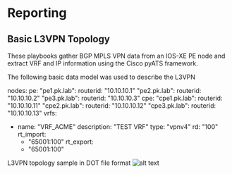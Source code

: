 # Reporting

## Basic L3VPN Topology
These playbooks gather BGP MPLS VPN data from an IOS-XE PE node and extract VRF and IP information using the Cisco pyATS framework. 

The following basic data model was used to describe the L3VPN

nodes:
  pe:
    "pe1.pk.lab": 
        routerid: "10.10.10.1"
    "pe2.pk.lab": 
        routerid: "10.10.10.2"
    "pe3.pk.lab": 
        routerid: "10.10.10.3"
  cpe:
    "cpe1.pk.lab": 
        routerid: "10.10.10.11"
    "cpe2.pk.lab": 
        routerid: "10.10.10.12"
    "cpe3.pk.lab": 
        routerid: "10.10.10.13"
vrfs:
  - name: "VRF_ACME"
    description: "TEST VRF"
    type: "vpnv4"
    rd: "100"
    rt_import:
      - "65001:100"
    rt_export:
      - "65001:100"
      
 L3VPN topology sample in DOT file format
 ![alt text](net-auto-sol/summary-report/results/pe2.pk.lab.png)
